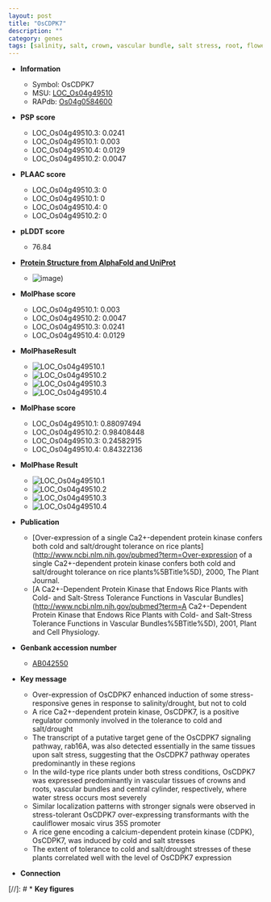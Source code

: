 ```yaml
---
layout: post
title: "OsCDPK7"
description: ""
category: genes
tags: [salinity, salt, crown, vascular bundle, salt stress, root, flower, drought]
---
```


* **Information**  
    + Symbol: OsCDPK7  
    + MSU: [LOC_Os04g49510](http://rice.plantbiology.msu.edu/cgi-bin/ORF_infopage.cgi?orf=LOC_Os04g49510)  
    + RAPdb: [Os04g0584600](http://rapdb.dna.affrc.go.jp/viewer/gbrowse_details/irgsp1?name=Os04g0584600)  

* **PSP score**  
    + LOC_Os04g49510.3: 0.0241 
    + LOC_Os04g49510.1: 0.003 
    + LOC_Os04g49510.4: 0.0129 
    + LOC_Os04g49510.2: 0.0047 

* **PLAAC score**  
    + LOC_Os04g49510.3: 0 
    + LOC_Os04g49510.1: 0 
    + LOC_Os04g49510.4: 0 
    + LOC_Os04g49510.2: 0 

* **pLDDT score**
    + 76.84

* **[Protein Structure from AlphaFold and UniProt](https://www.uniprot.org/uniprotkb/Q9FXQ3/entry#structure)**
    + ![image](https://ricepsp.github.io/images/Q9/AF-Q9FXQ3-F1.png))

* **MolPhase score**
    + LOC_Os04g49510.1: 0.003
    + LOC_Os04g49510.2: 0.0047
    + LOC_Os04g49510.3: 0.0241
    + LOC_Os04g49510.4: 0.0129

* **MolPhaseResult**
    + ![LOC_Os04g49510.1](https://ricepsp.github.io/pictures/LOC_Os04g/LOC_Os04g49510.1.png)
    + ![LOC_Os04g49510.2](https://ricepsp.github.io/pictures/LOC_Os04g/LOC_Os04g49510.2.png)
    + ![LOC_Os04g49510.3](https://ricepsp.github.io/pictures/LOC_Os04g/LOC_Os04g49510.3.png)
    + ![LOC_Os04g49510.4](https://ricepsp.github.io/pictures/LOC_Os04g/LOC_Os04g49510.4.png)

* **MolPhase score**
    + LOC_Os04g49510.1: 0.88097494
    + LOC_Os04g49510.2: 0.98408448
    + LOC_Os04g49510.3: 0.24582915
    + LOC_Os04g49510.4: 0.84322136

* **MolPhase Result**
    + ![LOC_Os04g49510.1](https://304243504.github.io/Pictures/LOC_Os04g/LOC_Os04g49510.1.png)
    + ![LOC_Os04g49510.2](https://304243504.github.io/Pictures/LOC_Os04g/LOC_Os04g49510.2.png)
    + ![LOC_Os04g49510.3](https://304243504.github.io/Pictures/LOC_Os04g/LOC_Os04g49510.3.png)
    + ![LOC_Os04g49510.4](https://304243504.github.io/Pictures/LOC_Os04g/LOC_Os04g49510.4.png)

* **Publication**  
    + [Over-expression of a single Ca2+-dependent protein kinase confers both cold and salt/drought tolerance on rice plants](http://www.ncbi.nlm.nih.gov/pubmed?term=Over-expression of a single Ca2+-dependent protein kinase confers both cold and salt/drought tolerance on rice plants%5BTitle%5D), 2000, The Plant Journal.
    + [A Ca2+-Dependent Protein Kinase that Endows Rice Plants with Cold- and Salt-Stress Tolerance Functions in Vascular Bundles](http://www.ncbi.nlm.nih.gov/pubmed?term=A Ca2+-Dependent Protein Kinase that Endows Rice Plants with Cold- and Salt-Stress Tolerance Functions in Vascular Bundles%5BTitle%5D), 2001, Plant and Cell Physiology.

* **Genbank accession number**  
    + [AB042550](http://www.ncbi.nlm.nih.gov/nuccore/AB042550)

* **Key message**  
    + Over-expression of OsCDPK7 enhanced induction of some stress-responsive genes in response to salinity/drought, but not to cold
    + A rice Ca2+-dependent protein kinase, OsCDPK7, is a positive regulator commonly involved in the tolerance to cold and salt/drought
    + The transcript of a putative target gene of the OsCDPK7 signaling pathway, rab16A, was also detected essentially in the same tissues upon salt stress, suggesting that the OsCDPK7 pathway operates predominantly in these regions
    + In the wild-type rice plants under both stress conditions, OsCDPK7 was expressed predominantly in vascular tissues of crowns and roots, vascular bundles and central cylinder, respectively, where water stress occurs most severely
    + Similar localization patterns with stronger signals were observed in stress-tolerant OsCDPK7 over-expressing transformants with the cauliflower mosaic virus 35S promoter
    + A rice gene encoding a calcium-dependent protein kinase (CDPK), OsCDPK7, was induced by cold and salt stresses
    + The extent of tolerance to cold and salt/drought stresses of these plants correlated well with the level of OsCDPK7 expression

* **Connection**  

[//]: # * **Key figures**  


